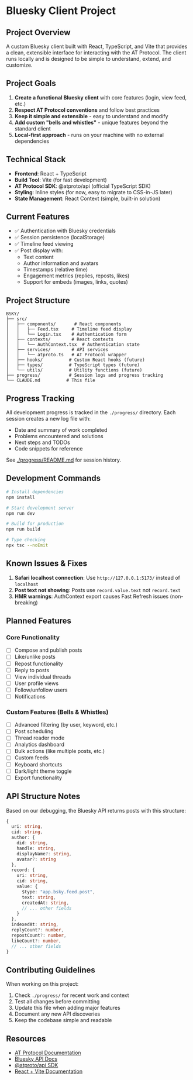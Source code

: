 # Bluesky Client Project

## Project Overview
A custom Bluesky client built with React, TypeScript, and Vite that provides a clean, extensible interface for interacting with the AT Protocol. The client runs locally and is designed to be simple to understand, extend, and customize.

## Project Goals
1. **Create a functional Bluesky client** with core features (login, view feed, etc.)
2. **Respect AT Protocol conventions** and follow best practices
3. **Keep it simple and extensible** - easy to understand and modify
4. **Add custom "bells and whistles"** - unique features beyond the standard client
5. **Local-first approach** - runs on your machine with no external dependencies

## Technical Stack
- **Frontend**: React + TypeScript
- **Build Tool**: Vite (for fast development)
- **AT Protocol SDK**: @atproto/api (official TypeScript SDK)
- **Styling**: Inline styles (for now, easy to migrate to CSS-in-JS later)
- **State Management**: React Context (simple, built-in solution)

## Current Features
- ✅ Authentication with Bluesky credentials
- ✅ Session persistence (localStorage)
- ✅ Timeline feed viewing
- ✅ Post display with:
  - Text content
  - Author information and avatars
  - Timestamps (relative time)
  - Engagement metrics (replies, reposts, likes)
  - Support for embeds (images, links, quotes)

## Project Structure
```
BSKY/
├── src/
│   ├── components/       # React components
│   │   ├── Feed.tsx     # Timeline feed display
│   │   └── Login.tsx    # Authentication form
│   ├── contexts/        # React contexts
│   │   └── AuthContext.tsx  # Authentication state
│   ├── services/        # API services
│   │   └── atproto.ts   # AT Protocol wrapper
│   ├── hooks/          # Custom React hooks (future)
│   ├── types/          # TypeScript types (future)
│   └── utils/          # Utility functions (future)
├── progress/           # Session logs and progress tracking
└── CLAUDE.md          # This file
```

## Progress Tracking
All development progress is tracked in the `./progress/` directory. Each session creates a new log file with:
- Date and summary of work completed
- Problems encountered and solutions
- Next steps and TODOs
- Code snippets for reference

See [./progress/README.md](./progress/README.md) for session history.

## Development Commands
```bash
# Install dependencies
npm install

# Start development server
npm run dev

# Build for production
npm run build

# Type checking
npx tsc --noEmit
```

## Known Issues & Fixes
1. **Safari localhost connection**: Use `http://127.0.0.1:5173/` instead of `localhost`
2. **Post text not showing**: Posts use `record.value.text` not `record.text`
3. **HMR warnings**: AuthContext export causes Fast Refresh issues (non-breaking)

## Planned Features
### Core Functionality
- [ ] Compose and publish posts
- [ ] Like/unlike posts
- [ ] Repost functionality
- [ ] Reply to posts
- [ ] View individual threads
- [ ] User profile views
- [ ] Follow/unfollow users
- [ ] Notifications

### Custom Features (Bells & Whistles)
- [ ] Advanced filtering (by user, keyword, etc.)
- [ ] Post scheduling
- [ ] Thread reader mode
- [ ] Analytics dashboard
- [ ] Bulk actions (like multiple posts, etc.)
- [ ] Custom feeds
- [ ] Keyboard shortcuts
- [ ] Dark/light theme toggle
- [ ] Export functionality

## API Structure Notes
Based on our debugging, the Bluesky API returns posts with this structure:
```typescript
{
  uri: string,
  cid: string,
  author: {
    did: string,
    handle: string,
    displayName?: string,
    avatar?: string
  },
  record: {
    uri: string,
    cid: string,
    value: {
      $type: "app.bsky.feed.post",
      text: string,
      createdAt: string,
      // ... other fields
    }
  },
  indexedAt: string,
  replyCount?: number,
  repostCount?: number,
  likeCount?: number,
  // ... other fields
}
```

## Contributing Guidelines
When working on this project:
1. Check `./progress/` for recent work and context
2. Test all changes before committing
3. Update this file when adding major features
4. Document any new API discoveries
5. Keep the codebase simple and readable

## Resources
- [AT Protocol Documentation](https://atproto.com/)
- [Bluesky API Docs](https://docs.bsky.app/)
- [@atproto/api SDK](https://www.npmjs.com/package/@atproto/api)
- [React + Vite Documentation](https://vitejs.dev/guide/)